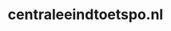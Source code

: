 ---
layout: post
title:  "centraleeindtoetspo.nl"
internal_url:  "/dutchgov/centraleeindtoetspo.nl.html"
categories: dutchgov
---
